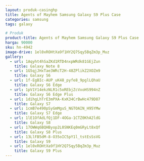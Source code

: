 ```yaml
---
layout: produk-casinghp
title: Agents of Mayhem Samsung Galaxy S9 Plus Case
categories: samsung
tags: galaxy

# Produk
product-title: Agents of Mayhem Samsung Galaxy S9 Plus Case
harga: 90000
sku: hn-4942
image-drive: 1el0xROHtXa9f1HY2Q7Sqy5BqZm3p_Muz
gallery:
  - url: 1Aqyht4hSaZKd1RTD4nxpWRdk81GEjZun
    title: Galaxy Note 8
  - url: 1G5qjJHxTae3WRcT2H-48ZPlikZ2XOZm9
    title: Galaxy S6
  - url: 1f-EgBIc-AUP_uK48_pyfe8_9pglLQhaU
    title: Galaxy S6 Edge
  - url: 1pV1Y14ekzNLR1c5oREbjZcVxoHS994nZ
    title: Galaxy S6 Edge Plus
  - url: 1dihgLhTrE3mPXA-KxK34CrBwHc479D87
    title: Galaxy S7
  - url: 1cmB7e490pSyGmMguS_NGTOAIN_H95YMw
    title: Galaxy S7 Edge
  - url: 1lE1OfAdLfQj1DF-4OGa-1CTZ0KhA2ldG
    title: Galaxy S8
  - url: 17OWWq6BQHByop2L0SNKEq0mGRyLt8xQf
    title: Galaxy S8 Plus
  - url: 13LlFB5dM-8-O35oIC5pY1l_tstEsSsVG
    title: Galaxy S9
  - url: 1el0xROHtXa9f1HY2Q7Sqy5BqZm3p_Muz
    title: Galaxy S9 Plus
---
```

